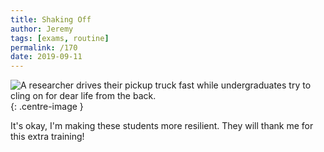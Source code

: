 ```yaml
---
title: Shaking Off
author: Jeremy
tags: [exams, routine]
permalink: /170
date: 2019-09-11
---
```


![A researcher drives their pickup truck fast while undergraduates try to cling on for dear life from the back.](https://res.cloudinary.com/dh3hm8pb7/image/upload/c_scale,q_auto:best/v1535842782/Handwaving/Published/ShakingOff.png){: .centre-image }

It's okay, I'm making these students more resilient. They will thank me for this extra training!
